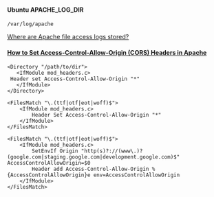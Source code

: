 
#### Ubuntu APACHE_LOG_DIR

`/var/log/apache`

[Where are Apache file access logs stored?](https://unix.stackexchange.com/questions/38978/where-are-apache-file-access-logs-stored)


#### [How to Set Access-Control-Allow-Origin (CORS) Headers in Apache](https://tecadmin.net/set-access-control-allow-origin-cors-in-apache/)

```
<Directory "/path/to/dir">
   <IfModule mod_headers.c>
 Header set Access-Control-Allow-Origin "*"
   </IfModule>
</Directory>
```

```
<FilesMatch "\.(ttf|otf|eot|woff)$">
    <IfModule mod_headers.c>
        Header Set Access-Control-Allow-Origin "*"
    </IfModule>
</FilesMatch>
```

```
<FilesMatch "\.(ttf|otf|eot|woff)$">
    <IfModule mod_headers.c>
        SetEnvIf Origin "http(s)?://(www\.)?(google.com|staging.google.com|development.google.com)$" AccessControlAllowOrigin=$0
        Header add Access-Control-Allow-Origin %{AccessControlAllowOrigin}e env=AccessControlAllowOrigin
    </IfModule>
</FilesMatch>
```
